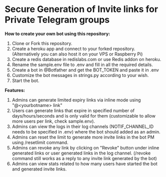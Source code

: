 # Secure Generation of Invite links for Private Telegram groups

**How to create your own bot using this repository:**

1. Clone or Fork this repository.
2. Create a heroku app and connect to your forked repository. (Alternatively you can also host it on your VPS or Raspberry Pi)
3. Create a redis database in redislabs.com or use Redis addon on heroku.
4. Rename the sample.env file to .env and fill in all the required details.
5. Create a bot in @Botfather and get the BOT_TOKEN and paste it in .env
6. Customize the bot messages in strings.py according to your wish.
7. Start the bot.

**Features:**

1. Admins can generate limited expiry links via inline mode using "@\<yourbotname\> link"
2. Users can generate links that expire in specified number of days/hours/seconds and is only valid for them (customizable to allow more users per link, check sample.env).
3. Admins can view the logs in their log channels (NOTIF_CHANNEL_ID needs to be specified in .env) where the bot should added as an admin.
4. Admins can reset the limit to generate more invite links in the bot PM using /resetlimit command.
5. Admins can revoke any link by clicking on "Revoke" button under inline generated links or user generated links in the log channel. (/revoke command still works as a reply to any invite link generated by the bot)
6. Admins can view stats related to how many users have started the bot and generated invite links.
